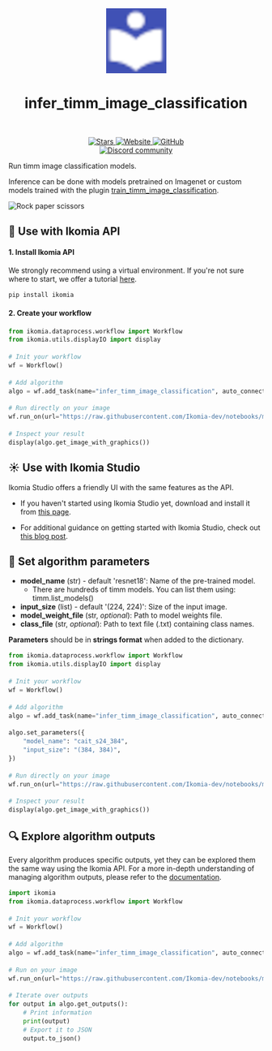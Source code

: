 <div align="center">
  <img src="https://raw.githubusercontent.com/Ikomia-hub/infer_timm_image_classification/main/icons/timm.png" alt="Algorithm icon">
  <h1 align="center">infer_timm_image_classification</h1>
</div>
<br />
<p align="center">
    <a href="https://github.com/Ikomia-hub/infer_timm_image_classification">
        <img alt="Stars" src="https://img.shields.io/github/stars/Ikomia-hub/infer_timm_image_classification">
    </a>
    <a href="https://app.ikomia.ai/hub/">
        <img alt="Website" src="https://img.shields.io/website/http/app.ikomia.ai/en.svg?down_color=red&down_message=offline&up_message=online">
    </a>
    <a href="https://github.com/Ikomia-hub/infer_timm_image_classification/blob/main/LICENSE.md">
        <img alt="GitHub" src="https://img.shields.io/github/license/Ikomia-hub/infer_timm_image_classification.svg?color=blue">
    </a>    
    <br>
    <a href="https://discord.com/invite/82Tnw9UGGc">
        <img alt="Discord community" src="https://img.shields.io/badge/Discord-white?style=social&logo=discord">
    </a> 
</p>

Run timm image classification models.

Inference can be done with models pretrained on Imagenet or custom models trained with the plugin [train_timm_image_classification](https://app.ikomia.ai/hub/algorithms/train_timm_image_classification).

![Rock paper scissors](https://uploads-ssl.webflow.com/645cec60ffb18d5ebb37da4b/64e480470f4a9d7b0a3198fb_Picture23-p-800.jpg)


## :rocket: Use with Ikomia API

#### 1. Install Ikomia API

We strongly recommend using a virtual environment. If you're not sure where to start, we offer a tutorial [here](https://www.ikomia.ai/blog/a-step-by-step-guide-to-creating-virtual-environments-in-python).

```sh
pip install ikomia
```

#### 2. Create your workflow


```python
from ikomia.dataprocess.workflow import Workflow
from ikomia.utils.displayIO import display

# Init your workflow
wf = Workflow()

# Add algorithm
algo = wf.add_task(name="infer_timm_image_classification", auto_connect=True)

# Run directly on your image
wf.run_on(url="https://raw.githubusercontent.com/Ikomia-dev/notebooks/main/examples/img/img_porsche.jpg")

# Inspect your result
display(algo.get_image_with_graphics())
```

## :sunny: Use with Ikomia Studio

Ikomia Studio offers a friendly UI with the same features as the API.

- If you haven't started using Ikomia Studio yet, download and install it from [this page](https://www.ikomia.ai/studio).

- For additional guidance on getting started with Ikomia Studio, check out [this blog post](https://www.ikomia.ai/blog/how-to-get-started-with-ikomia-studio).

## :pencil: Set algorithm parameters

- **model_name** (str) - default 'resnet18': Name of the pre-trained model. 
    - There are hundreds of timm models. You can list them using: timm.list_models()
- **input_size** (list) - default '(224, 224)': Size of the input image.
- **model_weight_file** (str, *optional*): Path to model weights file. 
- **class_file** (str, *optional*): Path to text file (.txt) containing class names.


**Parameters** should be in **strings format**  when added to the dictionary.


```python
from ikomia.dataprocess.workflow import Workflow
from ikomia.utils.displayIO import display

# Init your workflow
wf = Workflow()

# Add algorithm
algo = wf.add_task(name="infer_timm_image_classification", auto_connect=True)

algo.set_parameters({
    "model_name": "cait_s24_384",
    "input_size": "(384, 384)",
})

# Run directly on your image
wf.run_on(url="https://raw.githubusercontent.com/Ikomia-dev/notebooks/main/examples/img/img_porsche.jpg")

# Inspect your result
display(algo.get_image_with_graphics())
```

## :mag: Explore algorithm outputs

Every algorithm produces specific outputs, yet they can be explored them the same way using the Ikomia API. For a more in-depth understanding of managing algorithm outputs, please refer to the [documentation](https://ikomia-dev.github.io/python-api-documentation/advanced_guide/IO_management.html).

```python
import ikomia
from ikomia.dataprocess.workflow import Workflow

# Init your workflow
wf = Workflow()

# Add algorithm
algo = wf.add_task(name="infer_timm_image_classification", auto_connect=True)

# Run on your image  
wf.run_on(url="https://raw.githubusercontent.com/Ikomia-dev/notebooks/main/examples/img/img_porsche.jpg")

# Iterate over outputs
for output in algo.get_outputs():
    # Print information
    print(output)
    # Export it to JSON
    output.to_json()
```
